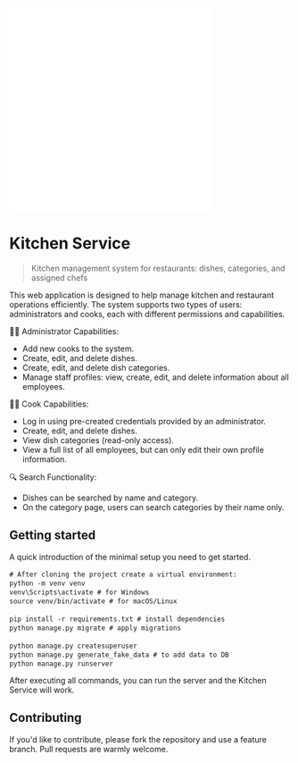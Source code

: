 ![Logo of the project](static/assets/img/chef.svg)

# Kitchen Service
> Kitchen management system for restaurants: dishes, categories, and assigned chefs

This web application is designed to help manage kitchen and restaurant operations efficiently. The system supports two types of users: administrators and cooks, each with different permissions and capabilities.

👨‍🍳 Administrator Capabilities:
 - Add new cooks to the system.
 - Create, edit, and delete dishes.
 - Create, edit, and delete dish categories.
 - Manage staff profiles: view, create, edit, and delete information about all employees.

🧑‍🍳 Cook Capabilities:
 - Log in using pre-created credentials provided by an administrator.
 - Create, edit, and delete dishes.
 - View dish categories (read-only access).
 - View a full list of all employees, but can only edit their own profile information.

🔍 Search Functionality:
 - Dishes can be searched by name and category.
 - On the category page, users can search categories by their name only.

## Getting started

A quick introduction of the minimal setup you need to get started.

```shell
# After cloning the project create a virtual environment:
python -m venv venv
venv\Scripts\activate # for Windows
source venv/bin/activate # for macOS/Linux

pip install -r requirements.txt # install dependencies
python manage.py migrate # apply migrations

python manage.py createsuperuser 
python manage.py generate_fake_data # to add data to DB
python manage.py runserver
```

After executing all commands, you can run the server and the Kitchen Service will work.


## Contributing

If you'd like to contribute, please fork the repository and use a feature
branch. Pull requests are warmly welcome.

